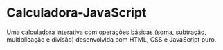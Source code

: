 # Calculadora-JavaScript
Uma calculadora interativa com operações básicas (soma, subtração, multiplicação e divisão) desenvolvida com HTML, CSS e JavaScript puro.
